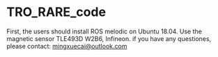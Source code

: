 # TRO_RARE_code
First, the users should install ROS melodic on Ubuntu 18.04.
Use the magnetic sensor TLE493D W2B6, Infineon.
if you have any questiones, please contact: mingxuecai@outlook.com
